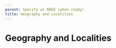 ```yaml
---
parent: Specify at RBGE (when ready)
title: Geography and Localities
---
```


# Geography and Localities
